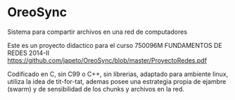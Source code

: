 # OreoSync
Sistema para compartir archivos en una red de computadores

Este es un proyecto didactico para el curso 750096M FUNDAMENTOS DE REDES 2014-II
https://github.com/japeto/OreoSync/blob/master/ProyectoRedes.pdf

Codificado en C, sin C99 o C++, sin librerias, adaptado para ambiente linux,
utiliza la idea de tit-for-tat, ademas posee una estrategia propia de ejambre (swarm) 
y de sensibilidad de los chunks y archivos en la red.


